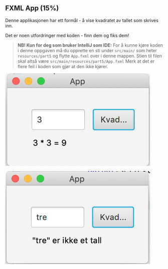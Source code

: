 ## FXML App (15%)

Denne applikasjonen har ett formål - å vise kvadratet av tallet som skrives inn.

Det er noen utfordringer med koden - finn dem og fiks dem!

> **NB! Kun for deg som bruker IntelliJ som IDE:** For å kunne kjøre koden i denne oppgaven må du opprette en sti under `src/main/` som heter `resources/part5` og flytte `App.fxml` over i denne mappen. Stien til filen skal altså være `src/main/resources/part5/App.fxml` Merk at det er flere feil i koden som gjør at den ikke kjører.

![Eksempel 1:](App1.png)

![Eksempel 2:](App2.png)
